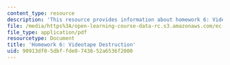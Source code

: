 ```yaml
---
content_type: resource
description: 'This resource provides information about homework 6: Videotape Destruction.'
file: /media/https%3A/open-learning-course-data-rc.s3.amazonaws.com/ec-s06-prototypes-to-products-fall-2005/90913df05dbffde0743852a6536f2000_MITEC_S06F05_hw6.pdf
file_type: application/pdf
resourcetype: Document
title: 'Homework 6: Videotape Destruction'
uid: 90913df0-5dbf-fde0-7438-52a6536f2000
---
```

